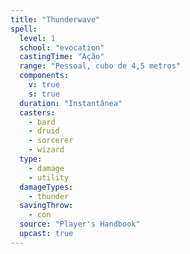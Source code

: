 ```yaml
---
title: "Thunderwave"
spell:
  level: 1
  school: "evocation"
  castingTime: "Ação"
  range: "Pessoal, cubo de 4,5 metros"
  components:
    v: true
    s: true
  duration: "Instantânea"
  casters:
    - bard
    - druid
    - sorcerer
    - wizard
  type:
    - damage
    - utility
  damageTypes:
    - thunder
  savingThrow:
    - con
  source: "Player's Handbook"
  upcast: true
---
```

